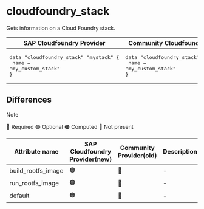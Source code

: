 # cloudfoundry_stack

Gets information on a Cloud Foundry stack.

|  SAP Cloudfoundry Provider | Community Cloudfoundry Provider  |
| -- | -- |
| <pre>data "cloudfoundry_stack" "mystack" {</br>    name = "my_custom_stack"</br>}</br></pre>|<pre>data "cloudfoundry_stack" "mystack" {</br>    name = "my_custom_stack"</br>}</br></pre> |  

## Differences
> [!NOTE]  
> 🔵 Required  🟢 Optional 🟠 Computed  🔴 Not present

| Attribute name|  SAP Cloudfoundry Provider(new)| Community Provider(old) |Description
|---| ---| ---| ---| 
|build_rootfs_image | 🟠|🔴|  - |
|run_rootfs_image | 🟠|🔴|  - |
|default|  🟠|🔴 | - |